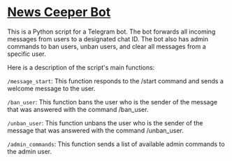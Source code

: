 # [News Ceeper Bot](https://t.me/NewsCkeeperBot)

This is a Python script for a Telegram bot. The bot forwards all incoming messages from users to a designated chat ID. The bot also has admin commands to ban users, unban users, and clear all messages from a specific user.

Here is a description of the script's main functions:

```/message_start```: This function responds to the /start command and sends a welcome message to the user.

```/ban_user```: This function bans the user who is the sender of the message that was answered with the command /ban_user.

```/unban_user```: This function unbans the user who is the sender of the message that was answered with the command /unban_user.

```/admin_commands```: This function sends a list of available admin commands to the admin user.
